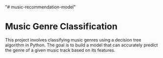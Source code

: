 "# music-recommendation-model" 
#  Music Genre Classification

This project involves classifying music genres using a decision tree algorithm in Python. The goal is to build a model that can accurately predict the genre of a given music track based on its features.
